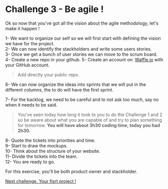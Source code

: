 Challenge 3 - Be agile !
================

Ok so now that you've got all the vision about the agile methodology, let's make it happen !

1- We want to organize our self so we will first start with defining the vision we have for the project.                  
2- We can now identify the stackholders and write some users stories.                             
3- Once we get a bunch of user stories we can move to the scrum board.  
4- Create a new repo in your github.
5- Create an account on: [Waffle.io](https://waffle.io/ "Waffle.io") with your GitHub account.
> Add directly your public repo.

6- We can now organize the ideas into sprints that we will put in the different columns, the to do will have the first                              sprint.      

7- For the backlog, we need to be careful and to not ask too much, say no when it needs to be said.

>You've seen today how long it took to you to do the Challenge 1 and 2 so be aware about what you are capable of and try to plan something for tomorrow.                                                                                       **You will have about 3h30 coding time, today you had 2h30.**

8- Quote the tickets into priorities and time.                                                          
9- Start to draw the mockups.                                                          
10- Think about the structure of your website.                                                          
11- Divide the tickets into the team.                                                          
12- You are ready to go.                                                          

For this exercise, you'll be both product owner and stackholder.

[Next challenge, Your fisrt project !](https://github.com/makersacademy/taster2.0/blob/master/challenge_4.md "Challenge 4")
